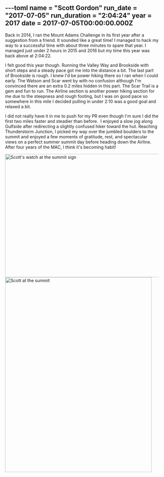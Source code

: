 ---toml
name = "Scott Gordon"
run_date = "2017-07-05"
run_duration = "2:04:24"
year = 2017
date = 2017-07-05T00:00:00.000Z
---

<p>Back in 2014, I ran the Mount Adams Challenge in its first year after a suggestion from a friend. It sounded like a great time! I managed to hack my way to a successful time with about three minutes to spare that year. I managed just under 2 hours in 2015 and 2016 but my time this year was back above at 2:04:22.</p>
<p>I felt good this year though. Running the Valley Way and Brookside with short steps and a steady pace got me into the distance a bit. The last part of Brookside is rough. I knew I'd be power hiking there so I ran when I could early. The Watson and Scar went by with no confusion although I'm convinced there are an extra 0.2 miles hidden in this part. The Scar Trail is a gem and fun to run. The Airline section is another power hiking section for me due to the steepness and rough footing, but I was on good pace so somewhere in this mile I decided pulling in under 2:10 was a good goal and relaxed a bit.</p>
<p>I did not really have it in me to push for my PR even though I'm sure I did the first two miles faster and steadier than before.  I enjoyed a slow jog along Gulfside after redirecting a slightly confused hiker toward the hut. Reaching Thunderstorm Junction, I picked my way over the jumbled boulders to the summit and enjoyed a few moments of gratitude, rest, and spectacular views on a perfect summer summit day before heading down the Airline. After four years of the MAC, I think it's becoming habit!</p>
<img src="/images/uploads/tumblrinlineotlqp1htqv1si9ly8540.jpg" alt="Scott's watch at the summit sign" width="540" height="405" class="img-fluid">
<img src="/images/uploads/tumblrinlineotlqsxchv31si9ly8540.jpg" alt="Scott at the summit" width="480" height="640" class="img-fluid">


